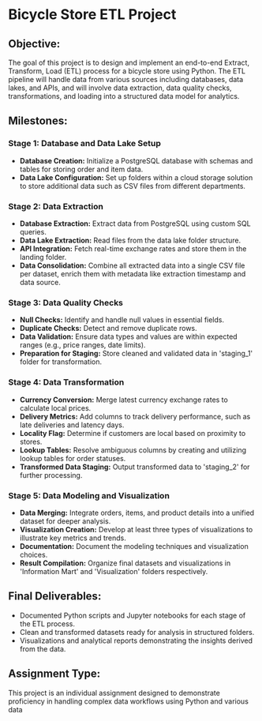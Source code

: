 # Bicycle Store ETL Project

## Objective:
The goal of this project is to design and implement an end-to-end Extract, Transform, Load (ETL) process for a bicycle store using Python. The ETL pipeline will handle data from various sources including databases, data lakes, and APIs, and will involve data extraction, data quality checks, transformations, and loading into a structured data model for analytics.

## Milestones:
### Stage 1: Database and Data Lake Setup
- **Database Creation:** Initialize a PostgreSQL database with schemas and tables for storing order and item data.
- **Data Lake Configuration:** Set up folders within a cloud storage solution to store additional data such as CSV files from different departments.

### Stage 2: Data Extraction
- **Database Extraction:** Extract data from PostgreSQL using custom SQL queries.
- **Data Lake Extraction:** Read files from the data lake folder structure.
- **API Integration:** Fetch real-time exchange rates and store them in the landing folder.
- **Data Consolidation:** Combine all extracted data into a single CSV file per dataset, enrich them with metadata like extraction timestamp and data source.

### Stage 3: Data Quality Checks
- **Null Checks:** Identify and handle null values in essential fields.
- **Duplicate Checks:** Detect and remove duplicate rows.
- **Data Validation:** Ensure data types and values are within expected ranges (e.g., price ranges, date limits).
- **Preparation for Staging:** Store cleaned and validated data in 'staging_1' folder for transformation.

### Stage 4: Data Transformation
- **Currency Conversion:** Merge latest currency exchange rates to calculate local prices.
- **Delivery Metrics:** Add columns to track delivery performance, such as late deliveries and latency days.
- **Locality Flag:** Determine if customers are local based on proximity to stores.
- **Lookup Tables:** Resolve ambiguous columns by creating and utilizing lookup tables for order statuses.
- **Transformed Data Staging:** Output transformed data to 'staging_2' for further processing.

### Stage 5: Data Modeling and Visualization
- **Data Merging:** Integrate orders, items, and product details into a unified dataset for deeper analysis.
- **Visualization Creation:** Develop at least three types of visualizations to illustrate key metrics and trends.
- **Documentation:** Document the modeling techniques and visualization choices.
- **Result Compilation:** Organize final datasets and visualizations in 'Information Mart' and 'Visualization' folders respectively.

## Final Deliverables:
- Documented Python scripts and Jupyter notebooks for each stage of the ETL process.
- Clean and transformed datasets ready for analysis in structured folders.
- Visualizations and analytical reports demonstrating the insights derived from the data.

## Assignment Type:
This project is an individual assignment designed to demonstrate proficiency in handling complex data workflows using Python and various data

